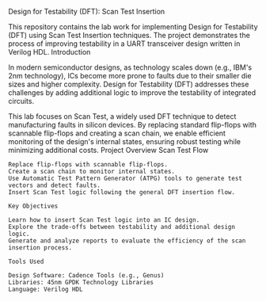 Design for Testability (DFT): Scan Test Insertion

This repository contains the lab work for implementing Design for Testability (DFT) using Scan Test Insertion techniques. The project demonstrates the process of improving testability in a UART transceiver design written in Verilog HDL.
Introduction

In modern semiconductor designs, as technology scales down (e.g., IBM's 2nm technology), ICs become more prone to faults due to their smaller die sizes and higher complexity. Design for Testability (DFT) addresses these challenges by adding additional logic to improve the testability of integrated circuits.

This lab focuses on Scan Test, a widely used DFT technique to detect manufacturing faults in silicon devices. By replacing standard flip-flops with scannable flip-flops and creating a scan chain, we enable efficient monitoring of the design's internal states, ensuring robust testing while minimizing additional costs.
Project Overview
Scan Test Flow

    Replace flip-flops with scannable flip-flops.
    Create a scan chain to monitor internal states.
    Use Automatic Test Pattern Generator (ATPG) tools to generate test vectors and detect faults.
    Insert Scan Test logic following the general DFT insertion flow.

    Key Objectives

    Learn how to insert Scan Test logic into an IC design.
    Explore the trade-offs between testability and additional design logic.
    Generate and analyze reports to evaluate the efficiency of the scan insertion process.

    Tools Used

    Design Software: Cadence Tools (e.g., Genus)
    Libraries: 45nm GPDK Technology Libraries
    Language: Verilog HDL
